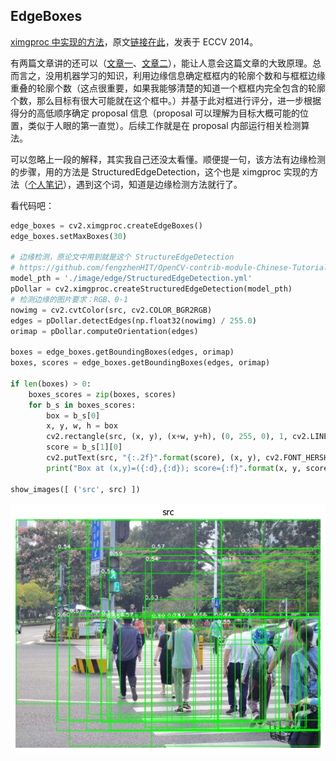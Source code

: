 ## EdgeBoxes

[ximgproc 中实现的方法](https://docs.opencv.org/4.x/d4/d0d/group__ximgproc__edgeboxes.html)，原文[链接在此](https://pdollar.github.io/files/papers/ZitnickDollarECCV14edgeBoxes.pdf)，发表于 ECCV 2014。

有两篇文章讲的还可以（[文章一](https://blog.csdn.net/wsj998689aa/article/details/39476551)、[文章二](https://www.cnblogs.com/yxh23/p/13619629.html)），能让人意会这篇文章的大致原理。总而言之，没用机器学习的知识，利用边缘信息确定框框内的轮廓个数和与框框边缘重叠的轮廓个数（这点很重要，如果我能够清楚的知道一个框框内完全包含的轮廓个数，那么目标有很大可能就在这个框中。）并基于此对框进行评分，进一步根据得分的高低顺序确定 proposal 信息（proposal 可以理解为目标大概可能的位置，类似于人眼的第一直觉）。后续工作就是在 proposal 内部运行相关检测算法。

可以忽略上一段的解释，其实我自己还没太看懂。顺便提一句，该方法有边缘检测的步骤，用的方法是 StructuredEdgeDetection，这个也是 ximgproc 实现的方法（[个人笔记](./2.4.md)），遇到这个词，知道是边缘检测方法就行了。

看代码吧：

```python
edge_boxes = cv2.ximgproc.createEdgeBoxes()
edge_boxes.setMaxBoxes(30)

# 边缘检测，原论文中用到就是这个 StructureEdgeDetection
# https://github.com/fengzhenHIT/OpenCV-contrib-module-Chinese-Tutorials/blob/master/chapter%2020/%E8%AE%AD%E7%BB%83%E7%BB%93%E6%9E%84%E5%8C%96%E6%A3%AE%E6%9E%97.md
model_pth = './image/edge/StructuredEdgeDetection.yml'
pDollar = cv2.ximgproc.createStructuredEdgeDetection(model_pth)
# 检测边缘的图片要求：RGB、0-1
nowimg = cv2.cvtColor(src, cv2.COLOR_BGR2RGB)
edges = pDollar.detectEdges(np.float32(nowimg) / 255.0)
orimap = pDollar.computeOrientation(edges)

boxes = edge_boxes.getBoundingBoxes(edges, orimap)
boxes, scores = edge_boxes.getBoundingBoxes(edges, orimap)

if len(boxes) > 0:
    boxes_scores = zip(boxes, scores)
    for b_s in boxes_scores:
        box = b_s[0]
        x, y, w, h = box
        cv2.rectangle(src, (x, y), (x+w, y+h), (0, 255, 0), 1, cv2.LINE_AA)
        score = b_s[1][0]
        cv2.putText(src, "{:.2f}".format(score), (x, y), cv2.FONT_HERSHEY_PLAIN, 0.8, (255, 255, 255), 1, cv2.LINE_AA)
        print("Box at (x,y)=({:d},{:d}); score={:f}".format(x, y, score))

show_images([ ('src', src) ])
```

![1727317947655](image/3.a/1727317947655.png)
